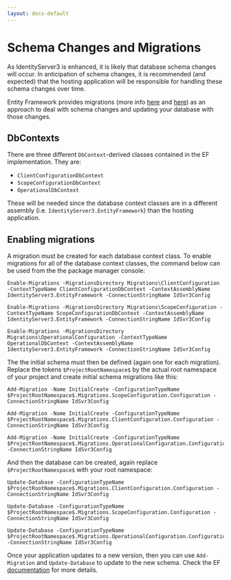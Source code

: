 ```yaml
---
layout: docs-default
---
```


# Schema Changes and Migrations

As IdentityServer3 is enhanced, it is likely that database schema changes will occur. In anticipation of schema changes, it is recommended (and expected) that the hosting application will be responsible for handling these schema changes over time.

Entity Framework provides migrations (more info [here](https://msdn.microsoft.com/en-us/data/jj591621.aspx) and [here](https://msdn.microsoft.com/en-us/data/dn481501)) as an approach to deal with schema changes and updating your database with those changes.

## DbContexts

There are three different `DbContext`-derived classes contained in the EF implementation. They are:

* `ClientConfigurationDbContext`
* `ScopeConfigurationDbContext`
* `OperationalDbContext`

These will be needed since the database context classes are in a different assembly (i.e. `IdentityServer3.EntityFramework`) than the hosting application.

## Enabling migrations

A migration must be created for each database context class. To enable migrations for all of the database context classes, the command below can be used from the the package manager console:

```
Enable-Migrations -MigrationsDirectory Migrations\ClientConfiguration -ContextTypeName ClientConfigurationDbContext -ContextAssemblyName IdentityServer3.EntityFramework -ConnectionStringName IdSvr3Config

Enable-Migrations -MigrationsDirectory Migrations\ScopeConfiguration -ContextTypeName ScopeConfigurationDbContext -ContextAssemblyName IdentityServer3.EntityFramework -ConnectionStringName IdSvr3Config

Enable-Migrations -MigrationsDirectory Migrations\OperationalConfiguration -ContextTypeName OperationalDbContext -ContextAssemblyName IdentityServer3.EntityFramework -ConnectionStringName IdSvr3Config
```

The the initial schema must then be defined (again one for each migration). Replace the tokens `$ProjectRootNamespace$` by the actual root namespace of your project and create initial schema migrations like this:

```
Add-Migration -Name InitialCreate -ConfigurationTypeName $ProjectRootNamespace$.Migrations.ScopeConfiguration.Configuration -ConnectionStringName IdSvr3Config

Add-Migration -Name InitialCreate -ConfigurationTypeName $ProjectRootNamespace$.Migrations.ClientConfiguration.Configuration -ConnectionStringName IdSvr3Config

Add-Migration -Name InitialCreate -ConfigurationTypeName $ProjectRootNamespace$.Migrations.OperationalConfiguration.Configuration -ConnectionStringName IdSvr3Config
```

And then the database can be created, again replace `$ProjectRootNamespace$` with your root namespace:

```
Update-Database -ConfigurationTypeName $ProjectRootNamespace$.Migrations.ClientConfiguration.Configuration -ConnectionStringName IdSvr3Config

Update-Database -ConfigurationTypeName $ProjectRootNamespace$.Migrations.ScopeConfiguration.Configuration -ConnectionStringName IdSvr3Config

Update-Database -ConfigurationTypeName $ProjectRootNamespace$.Migrations.OperationalConfiguration.Configuration -ConnectionStringName IdSvr3Config
```

Once your application updates to a new version, then you can use `Add-Migration` and `Update-Database` to update to the new schema. Check the EF [documentation](https://msdn.microsoft.com/en-us/data/jj591621.aspx) for more details.
